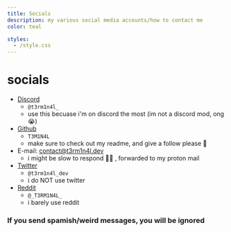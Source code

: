 ```yaml
---
title: Socials
description: my various social media accounts/how to contact me
color: teal

styles:
  - /style.css
---
```


# socials
* <a class="no-style socials" href="https://discord.com/users/861917446750863402">Discord</a>
  - `@t3rm1n4l_`
  - use this becuase i'm on discord the most (im not a discord mod, ong :sob:)
* <a class="no-style socials" href="https://github.com/T3M1N4L/">Github</a>
  - `T3M1N4L`
  - make sure to check out my readme, and give a follow please :pray:
* E-mail: [contact@t3rm1n4l.dev](mailto:contact@t3rm1n4l.dev)
  - i might be slow to respond :man_shrugging: , forwarded to my proton mail
* <a class="no-style socials" href="https://x.com/t3rm1n4l_dev">Twitter</a>
  - `@t3rm1n4l_dev`
  - i do NOT use twitter
* <a class="no-style socials" href="https://www.reddit.com/user/_T3RM1N4L_/">Reddit</a>
  - `@_T3RM1N4L_`
  - i barely use reddit

### If you send spamish/weird messages, you will be ignored